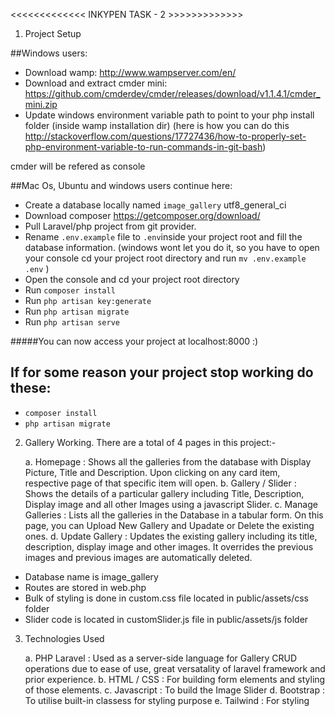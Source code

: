 <<<<<<<<<<<<<        INKYPEN TASK - 2        >>>>>>>>>>>>>

1. Project Setup

##Windows users:
- Download wamp: http://www.wampserver.com/en/
- Download and extract cmder mini: https://github.com/cmderdev/cmder/releases/download/v1.1.4.1/cmder_mini.zip
- Update windows environment variable path to point to your php install folder (inside wamp installation dir) (here is how you can do this http://stackoverflow.com/questions/17727436/how-to-properly-set-php-environment-variable-to-run-commands-in-git-bash)
 

cmder will be refered as console

##Mac Os, Ubuntu and windows users continue here:
- Create a database locally named `image_gallery` utf8_general_ci 
- Download composer https://getcomposer.org/download/
- Pull Laravel/php project from git provider.
- Rename `.env.example` file to `.env`inside your project root and fill the database information.
  (windows wont let you do it, so you have to open your console cd your project root directory and run `mv .env.example .env` )
- Open the console and cd your project root directory
- Run `composer install`
- Run `php artisan key:generate` 
- Run `php artisan migrate`
- Run `php artisan serve`

#####You can now access your project at localhost:8000 :)

## If for some reason your project stop working do these:
- `composer install`
- `php artisan migrate`

2. Gallery Working. There are a total of 4 pages in this project:-

    a.  Homepage    :   Shows all the galleries from the database with Display Picture, Title and   Description. Upon clicking on any card item, respective page of that specific item will open.
    b.  Gallery / Slider    :   Shows the details of a particular gallery including Title, Description, Display image and all other Images using a javascript Slider.
    c.  Manage Galleries    :   Lists all the galleries in the Database in a tabular form. On this page, you can Upload New Gallery and Upadate or Delete the existing ones.
    d.  Update Gallery      :   Updates the existing gallery including its title, description, display image and other images. It overrides the previous images and previous images are automatically deleted.

-   Database name is image_gallery
-   Routes are stored in web.php
-   Bulk of styling is done in custom.css file located in public/assets/css folder
-   Slider code is located in customSlider.js file in public/assets/js folder

3.  Technologies Used

    a.  PHP Laravel    :   Used as a server-side language for Gallery CRUD operations due to ease of use, great versatality of laravel framework and prior experience.
    b.  HTML / CSS     :   For building form elements and styling of those elements.
    c.  Javascript     :   To build the Image Slider
    d.  Bootstrap      :   To utilise built-in classess for styling purpose
    e.  Tailwind       :   For styling

